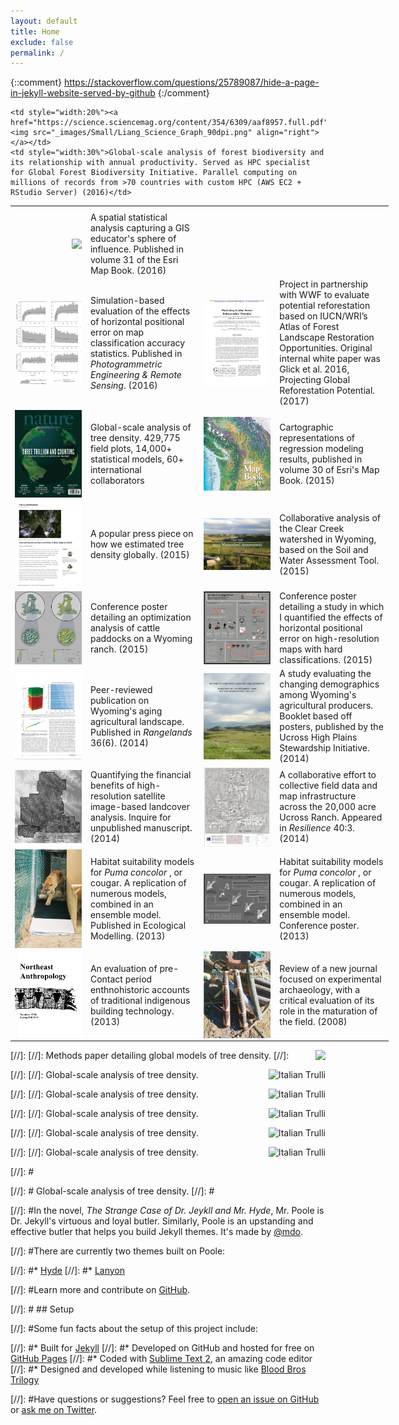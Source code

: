 ```yaml
---
layout: default
title: Home
exclude: false
permalink: /
---
```


{::comment}
https://stackoverflow.com/questions/25789087/hide-a-page-in-jekyll-website-served-by-github
{:/comment}


<table style="width:120%">
  <tr>
	<th></th>
	<th></th>
  </tr>

  <tr>
    <td style="width:20%"><a href=esri_map_book_education><img src="https://github.com/hglick/hglick.github.io/tree/master/_images/Small/_images/Small/Esri_Map_Book_Vol_31_Cover_Small.png" align="right"></a></td>
	<td style="width:30%"> A spatial statistical analysis capturing a GIS educator's sphere of influence. Published in volume 31 of the Esri Map Book. (2016)</td>
	
    <td style="width:20%"><a href="https://science.sciencemag.org/content/354/6309/aaf8957.full.pdf"><img src="_images/Small/Liang_Science_Graph_90dpi.png" align="right"></a></td>
	<td style="width:30%">Global-scale analysis of forest biodiversity and its relationship with annual productivity. Served as HPC specialist for Global Forest Biodiversity Initiative. Parallel computing on millions of records from >70 countries with custom HPC (AWS EC2 + RStudio Server) (2016)</td>
  </tr>

  <tr>
    <td style="width:20%"><a href="https://www.ingentaconnect.com/content/asprs/pers/2016/00000082/00000010/art00016#"><img src="_images/Small/Accuracy_Assessment.png" align="right"></a></td>
    <td style="width:30%">Simulation-based evaluation of the effects of horizontal positional error on map classification accuracy statistics. Published in <i>Photogrammetric Engineering & Remote Sensing</i>. (2016)</td> 
    <td style="width:20%"><a href="https://www.biorxiv.org/content/10.1101/210062v2.full.pdf"><img src="_images/Small/WWF_Paper_Cover_Small.png" align="right"></a></td>
	<td style="width:30%">Project in partnership with WWF to evaluate potential reforestation based on IUCN/WRI’s Atlas of Forest
Landscape Restoration Opportunities. Original internal white paper was Glick et al. 2016, Projecting Global Reforestation Potential. (2017)  </td>
  </tr>    

  <tr>
    <td style="width:20%"><a href="nature_article"><img src="_images/Small/Nature_Cover_Small.png" align="right"></a></td>
    <td style="width:30%">Global-scale analysis of tree density. 429,775 field plots, 14,000+ statistical models, 60+ international collaborators</td>
	<td style="width:20%"><a href="esri_map_book_demographics"><img src="_images/Small/Esri_Map_Book_Vol_30_Cover_Small.png" align="right"></a></td>
	<td style="width:30%"> Cartographic representations of regression modeling results, published in volume 30 of Esri's Map Book. (2015)</td>
  </tr>

  <tr>
  <td style="width:20%"><a href="https://theconversation.com/how-we-found-out-there-are-three-trillion-trees-on-earth-47071"><img src="_images/Small/The_Conversation_Cover_Page_Small.png" align="right"></a></td>
	<td style="width:30%"> A popular press piece on how we estimated tree density globally. (2015)</td>
	<td style="width:20%"><a href="https://issuu.com/uhpsi/docs/swat_report_for_issuu"><img src="_images/Small/Clear_Creek_Hydrology_Small.png" align="right"></a></td>
	<td style="width:30%">Collaborative analysis of the Clear Creek watershed in Wyoming, based on the Soil and Water Assessment Tool. (2015)</td>
  </tr>
  
  <tr>
  <td style="width:20%"><a href="optimizing_infrastructure"><img src="_images/Small/Optimizing_Infrastructure_Poster_Small.png" align="right"></a></td>
	<td style="width:30%"> Conference poster detailing an optimization analysis of cattle paddocks on a Wyoming ranch. (2015)</td>
	<td style="width:20%"><a href="accuracy_assessment_poster"><img src="_images/Small/Accuracy_Assessment_Poster_Small.png" align="right"></a></td>
	<td style="width:30%">Conference poster detailing a study in which I quantified the effects of horizontal positional error on high-resolution maps with hard classifications. (2015)</td>
  </tr>
  
  <tr>
	<td style="width:20%"><a href="rangeland_demographics"><img src="_images/Small/Rangelands_Graphic_Small.png" align="right"></a></td>
    <td style="width:30%">Peer-reviewed publication on Wyoming's aging agricultural landscape. Published in <i> Rangelands </i> 36(6). (2014)</td>
	<td style="width:20%"><a href="demographics_booklet"><img src="_images/Small/Demographic_Booklet_Cover_Small.png" align="right"></a></td>
    <td style="width:30%">A study evaluating the changing demographics among Wyoming's agricultural producers. Booklet based off posters, published by the Ucross High Plains Stewardship Initiative. (2014)</td>
  </tr>
  
  <tr>
    <td style="width:20%"><a href="ucross_landcover"><img src="_images/Small/Ucross_Travel_Routes_Small.png" align="right"></a></td>
    <td style="width:30%">Quantifying the financial benefits of high-resolution satellite image-based landcover analysis. Inquire for unpublished manuscript. (2014)</td>
	<td style="width:20%"><a href="ucross_map"><img src="_images/Small/Ucross_Fencelines_Small.png"  align="right"></a></td>
	<td style="width:30%"> A collaborative effort to collective field data and map infrastructure across the 20,000 acre Ucross Ranch. Appeared in <i> Resilience </i> 40:3. (2014)</td>
  </tr>
  
  <tr>
	<td style="width:20%"><a href="cougar_modeling"><img src="_images/Small/Cougar_Track_Plate_Small.png"  align="right"></a></td>
	<td style="width:30%"> Habitat suitability models for <i>Puma concolor </i>, or cougar. A replication of numerous models, combined in an ensemble model. Published in Ecological Modelling. (2013)</td>
	<td style="width:20%"><a href="cougar_poster"><img src="_images/Small/Cougar_Poster_Small.png"  align="right"></a></td>
	<td style="width:30%"> Habitat suitability models for <i>Puma concolor </i>, or cougar. A replication of numerous models, combined in an ensemble model. Conference poster. (2013)</td>
  </tr>
  
  <tr>
	<td style="width:20%"><a href="https://www.albany.edu/northeast_anthropology/abstracts/issue79-80.htm"><img src="_images/Small/Northeast_Anthropology_Cover_Small.png" align="right"></a></td>
    <td style="width:30%"> An evaluation of pre-Contact period enthnohistoric accounts of traditional indigenous building technology. (2013)</td>
	<td style="width:20%"><a href="bulletin_of_primitive_technology"><img src="_images/Small/Glick_2008_Cover_Small.png" align="right"></a></td>
    <td style="width:30%"> Review of a new journal focused on experimental archaeology, with a critical evaluation of its role in the maturation of the field. (2008)</td>
  </tr>
  
</table>




    
[//]:     <td style="width:20%"><a href="scientific_data"><img src="_images/Scientific_Data_Figure_1.png" align="right"></a></td>
[//]: 	<td style="width:30%"> Methods paper detailing global models of tree density.</td>
[//]:   </tr>
  
  [//]: <td style="width:20%"><img src="_images/MTMF_Map_90dpi.png" alt="Italian Trulli"  align="right"></td>
   [//]: <td style="width:30%">Global-scale analysis of tree density.</td>
   
[//]:<td style="width:20%"><img src="_images/MTMF_Map_90dpi.png" alt="Italian Trulli"  align="right"></td>
[//]:    <td style="width:30%">Global-scale analysis of tree density.</td>

	
[//]: <td style="width:20%"><img src="_images/Color_Mixing_90dpi.png" alt="Italian Trulli"  align="right"></td>
[//]:    <td style="width:30%">Global-scale analysis of tree density.</td>
	
[//]: <td style="width:20%"><img src="_images/Vector_Field.png" alt="Italian Trulli" align="right"></td>
[//]:    <td style="width:30%">Global-scale analysis of tree density.</td>
	


[//]:<td style="width:20%"><img src="_images/MTMF_Plot.PNG" alt="Italian Trulli"  align="right"></td>
[//]:    <td style="width:30%">Global-scale analysis of tree density.</td>

[//]: #<p class="message">
[//]: #  Global-scale analysis of tree density.
[//]: #</p>


[//]: #In the novel, *The Strange Case of Dr. Jeykll and Mr. Hyde*, Mr. Poole is Dr. Jekyll's virtuous and loyal butler. Similarly, Poole is an upstanding and effective butler that helps you build Jekyll themes. It's made by [@mdo](https://twitter.com/mdo).

[//]: #There are currently two themes built on Poole:

[//]: #* [Hyde](http://hyde.getpoole.com)
[//]: #* [Lanyon](http://lanyon.getpoole.com)

[//]: #Learn more and contribute on [GitHub](https://github.com/poole).

[//]: # ## Setup

[//]: #Some fun facts about the setup of this project include:

[//]: #* Built for [Jekyll](http://jekyllrb.com)
[//]: #* Developed on GitHub and hosted for free on [GitHub Pages](https://pages.github.com)
[//]: #* Coded with [Sublime Text 2](http://sublimetext.com), an amazing code editor
[//]: #* Designed and developed while listening to music like [Blood Bros Trilogy](https://soundcloud.com/maddecent/sets/blood-bros-series)

[//]: #Have questions or suggestions? Feel free to [open an issue on GitHub](https://github.com/poole/issues/new) or [ask me on Twitter](https://twitter.com/mdo).
